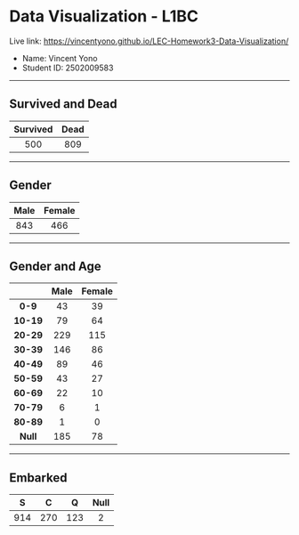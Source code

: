 # Data Visualization - L1BC

Live link: https://vincentyono.github.io/LEC-Homework3-Data-Visualization/

- Name: Vincent Yono
- Student ID: 2502009583

---

## Survived and Dead

| Survived | Dead |
| :------: | :--: |
|   500    | 809  |

---

## Gender

| Male | Female |
| :--: | :----: |
| 843  |  466   |

---

## Gender and Age

|           | Male | Female |
| :-------: | :--: | :----: |
|  **0-9**  |  43  |   39   |
| **10-19** |  79  |   64   |
| **20-29** | 229  |  115   |
| **30-39** | 146  |   86   |
| **40-49** |  89  |   46   |
| **50-59** |  43  |   27   |
| **60-69** |  22  |   10   |
| **70-79** |  6   |   1    |
| **80-89** |  1   |   0    |
| **Null**  | 185  |   78   |

---

## Embarked

|  S  |  C  |  Q  | Null |
| :-: | :-: | :-: | :--: |
| 914 | 270 | 123 |  2   |
